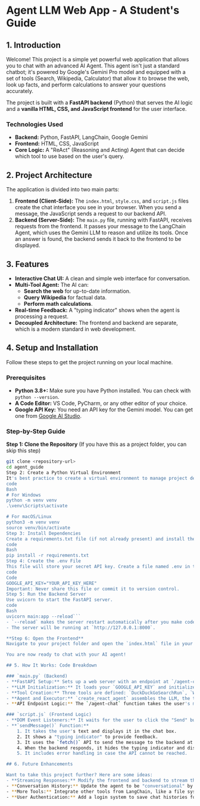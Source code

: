 # Agent LLM Web App - A Student's Guide

## 1. Introduction

Welcome! This project is a simple yet powerful web application that allows you to chat with an advanced AI Agent. This agent isn't just a standard chatbot; it's powered by Google's Gemini Pro model and equipped with a set of tools (Search, Wikipedia, Calculator) that allow it to browse the web, look up facts, and perform calculations to answer your questions accurately.

The project is built with a **FastAPI backend** (Python) that serves the AI logic and a **vanilla HTML, CSS, and JavaScript frontend** for the user interface.

### Technologies Used
- **Backend:** Python, FastAPI, LangChain, Google Gemini
- **Frontend:** HTML, CSS, JavaScript
- **Core Logic:** A "ReAct" (Reasoning and Acting) Agent that can decide which tool to use based on the user's query.

## 2. Project Architecture

The application is divided into two main parts:

1.  **Frontend (Client-Side):** The `index.html`, `style.css`, and `script.js` files create the chat interface you see in your browser. When you send a message, the JavaScript sends a request to our backend API.
2.  **Backend (Server-Side):** The `main.py` file, running with FastAPI, receives requests from the frontend. It passes your message to the LangChain Agent, which uses the Gemini LLM to reason and utilize its tools. Once an answer is found, the backend sends it back to the frontend to be displayed.

## 3. Features

- **Interactive Chat UI:** A clean and simple web interface for conversation.
- **Multi-Tool Agent:** The AI can:
    - **Search the web** for up-to-date information.
    - **Query Wikipedia** for factual data.
    - **Perform math calculations**.
- **Real-time Feedback:** A "typing indicator" shows when the agent is processing a request.
- **Decoupled Architecture:** The frontend and backend are separate, which is a modern standard in web development.

## 4. Setup and Installation

Follow these steps to get the project running on your local machine.

### Prerequisites

- **Python 3.8+:** Make sure you have Python installed. You can check with `python --version`.
- **A Code Editor:** VS Code, PyCharm, or any other editor of your choice.
- **Google API Key:** You need an API key for the Gemini model. You can get one from [Google AI Studio](https://aistudio.google.com/app/apikey).

### Step-by-Step Guide

**Step 1: Clone the Repository**
(If you have this as a project folder, you can skip this step)
```bash
git clone <repository-url>
cd agent_guide
Step 2: Create a Python Virtual Environment
It's best practice to create a virtual environment to manage project dependencies.
code
Bash
# For Windows
python -m venv venv
.\venv\Scripts\activate

# For macOS/Linux
python3 -m venv venv
source venv/bin/activate
Step 3: Install Dependencies
Create a requirements.txt file (if not already present) and install the packages.
code
Bash
pip install -r requirements.txt
Step 4: Create the .env File
This file will store your secret API key. Create a file named .env in the root of your project directory and add your Google API key to it.
code
Code
GOOGLE_API_KEY="YOUR_API_KEY_HERE"
Important: Never share this file or commit it to version control.
Step 5: Run the Backend Server
Use uvicorn to start the FastAPI server.
code
Bash
uvicorn main:app --reload```
- `--reload` makes the server restart automatically after you make code changes.
- The server will be running at `http://127.0.0.1:8000`.

**Step 6: Open the Frontend**
Navigate to your project folder and open the `index.html` file in your web browser. You can usually do this by simply double-clicking the file.

You are now ready to chat with your AI agent!

## 5. How It Works: Code Breakdown

### `main.py` (Backend)
- **FastAPI Setup:** Sets up a web server with an endpoint at `/agent-chat` that accepts POST requests.
- **LLM Initialization:** It loads your `GOOGLE_API_KEY` and initializes the `ChatGoogleGenerativeAI` model.
- **Tool Creation:** Three tools are defined: `DuckDuckGoSearchRun`, `WikipediaQueryRun`, and `LLMMathChain`. Each is wrapped in a `Tool` object with a name and a description. The description is crucial, as it tells the agent *when* to use the tool.
- **Agent and Executor:** `create_react_agent` assembles the LLM, the tools, and a prompt template. The `AgentExecutor` is the runtime that actually executes the agent's decisions (e.g., "Use the Calculator tool with the input '5+5'").
- **API Endpoint Logic:** The `/agent-chat` function takes the user's message, passes it to the `agent_executor.invoke`, and returns the final `output` as a JSON response.

### `script.js` (Frontend Logic)
- **DOM Event Listeners:** It waits for the user to click the "Send" button or press "Enter".
- **`sendMessage()` Function:**
    1. It takes the user's text and displays it in the chat box.
    2. It shows a "typing indicator" to provide feedback.
    3. It uses the `fetch()` API to send the message to the backend at `http://127.0.0.1:8000/agent-chat`.
    4. When the backend responds, it hides the typing indicator and displays the bot's message in the chat.
    5. It includes error handling in case the API cannot be reached.

## 6. Future Enhancements

Want to take this project further? Here are some ideas:
- **Streaming Responses:** Modify the frontend and backend to stream the agent's thought process and final answer token-by-token, making it feel more responsive.
- **Conversation History:** Update the agent to be "conversational" by passing the chat history along with the new question, allowing it to remember context.
- **More Tools:** Integrate other tools from LangChain, like a file system tool to read local files or a Python REPL tool to execute code.
- **User Authentication:** Add a login system to save chat histories for different users.
